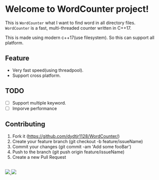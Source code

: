 # Welcome to WordCounter project!
This is `WordCounter` what I want to find word in all directory files.
`WordCounter` is a fast, multi-threaded counter written in C++17.

This is made using modern c++17(use filesystem). So this can support all platform.

## Feature

- Very fast speed(using threadpool).
- Support cross platform.

## TODO

- [ ] Support multiple keyword.
- [ ] Imporve performance

## Contributing
1. Fork it (https://github.com/dydtjr1128/WordCounter/)
2. Create your feature branch (git checkout -b feature/issueName)
3. Commit your changes (git commit -am 'Add some fooBar')
4. Push to the branch (git push origin feature/issueName)
5. Create a new Pull Request

<br/> 

<a href="mailto:dydtjr1994@gmail.com" target="_blank">
  <img src="https://img.shields.io/badge/E--mail-Yongseok%20choi-yellow.svg">
</a>
<a href="https://dydtjr1128.github.io/" target="_blank">
  <img src="https://img.shields.io/badge/Blog-cys__star%27s%20Blog-blue.svg">
</a>
